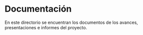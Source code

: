 # Documentación

En este directorio se encuentran los documentos de los avances, presentaciones e informes del proyecto.